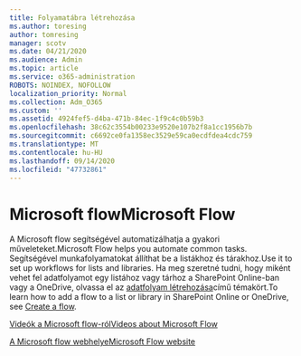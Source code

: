 ```yaml
---
title: Folyamatábra létrehozása
ms.author: toresing
author: tomresing
manager: scotv
ms.date: 04/21/2020
ms.audience: Admin
ms.topic: article
ms.service: o365-administration
ROBOTS: NOINDEX, NOFOLLOW
localization_priority: Normal
ms.collection: Adm_O365
ms.custom: ''
ms.assetid: 4924fef5-d4ba-471b-84ec-1f9c4c0b59b3
ms.openlocfilehash: 38c62c3554b00233e9520e107b2f8a1cc1956b7b
ms.sourcegitcommit: c6692ce0fa1358ec3529e59ca0ecdfdea4cdc759
ms.translationtype: MT
ms.contentlocale: hu-HU
ms.lasthandoff: 09/14/2020
ms.locfileid: "47732861"
---
```

# <a name="microsoft-flow"></a><span data-ttu-id="88f74-102">Microsoft flow</span><span class="sxs-lookup"><span data-stu-id="88f74-102">Microsoft Flow</span></span>

<span data-ttu-id="88f74-103">A Microsoft flow segítségével automatizálhatja a gyakori műveleteket.</span><span class="sxs-lookup"><span data-stu-id="88f74-103">Microsoft Flow helps you automate common tasks.</span></span> <span data-ttu-id="88f74-104">Segítségével munkafolyamatokat állíthat be a listákhoz és tárakhoz.</span><span class="sxs-lookup"><span data-stu-id="88f74-104">Use it to set up workflows for lists and libraries.</span></span> <span data-ttu-id="88f74-105">Ha meg szeretné tudni, hogy miként vehet fel adatfolyamot egy listához vagy tárhoz a SharePoint Online-ban vagy a OneDrive, olvassa el az [adatfolyam létrehozása](https://go.microsoft.com/fwlink/?linkid=869408)című témakört.</span><span class="sxs-lookup"><span data-stu-id="88f74-105">To learn how to add a flow to a list or library in SharePoint Online or OneDrive, see [Create a flow](https://go.microsoft.com/fwlink/?linkid=869408).</span></span>
  
[<span data-ttu-id="88f74-106">Videók a Microsoft flow-ról</span><span class="sxs-lookup"><span data-stu-id="88f74-106">Videos about Microsoft Flow</span></span>](https://go.microsoft.com/fwlink/?linkid=864641)
  
[<span data-ttu-id="88f74-107">A Microsoft flow webhelye</span><span class="sxs-lookup"><span data-stu-id="88f74-107">Microsoft Flow website</span></span>](https://go.microsoft.com/fwlink/?linkid=864642)
  

